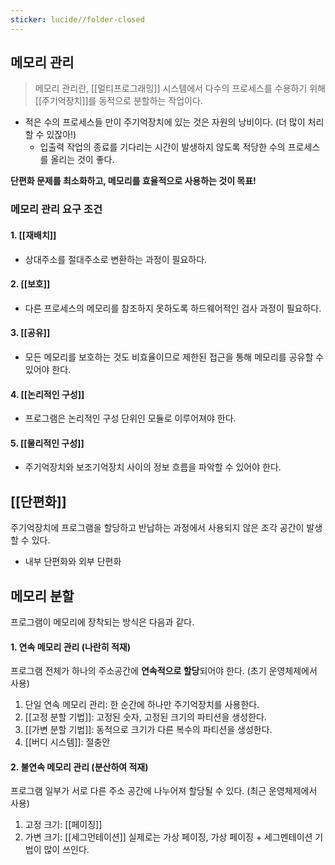 ```yaml
---
sticker: lucide//folder-closed
---
```


## 메모리 관리

>메모리 관리란, [[멀티프로그래밍]] 시스템에서 다수의 프로세스를 수용하기 위해 [[주기억장치]]를 동적으로 분할하는 작업이다.
- 적은 수의 프로세스들 만이 주기억장치에 있는 것은 자원의 낭비이다. (더 많이 처리할 수 있잖아!)
	- 입출력 작업의 종료를 기다리는 시간이 발생하지 않도록 적당한 수의 프로세스를 올리는 것이 좋다.

**단편화 문제를 최소화하고, 메모리를 효율적으로 사용하는 것이 목표!**


### 메모리 관리 요구 조건

#### 1. [[재배치]]
- 상대주소를 절대주소로 변환하는 과정이 필요하다.

#### 2. [[보호]]
- 다른 프로세스의 메모리를 참조하지 못하도록 하드웨어적인 검사 과정이 필요하다.

#### 3. [[공유]]
- 모든 메모리를 보호하는 것도 비효율이므로 제한된 접근을 통해 메모리를 공유할 수 있어야 한다.

#### 4. [[논리적인 구성]]
- 프로그램은 논리적인 구성 단위인 모듈로 이루어져야 한다.

#### 5. [[물리적인 구성]]
- 주기억장치와 보조기억장치 사이의 정보 흐름을 파악할 수 있어야 한다.


## [[단편화]]

주기억장치에 프로그램을 할당하고 반납하는 과정에서 사용되지 않은 조각 공간이 발생할 수 있다.
- 내부 단편화와 외부 단편화


## 메모리 분할

프로그램이 메모리에 장착되는 방식은 다음과 같다.

#### 1. 연속 메모리 관리 (나란히 적재)

프로그램 전체가 하나의 주소공간에 **연속적으로 할당**되어야 한다. (초기 운영체제에서 사용)
1. 단일 연속 메모리 관리: 한 순간에 하나만 주기억장치를 사용한다.
2. [[고정 분할 기법]]: 고정된 숫자, 고정된 크기의 파티션을 생성한다.
3. [[가변 분할 기법]]: 동적으로 크기가 다른 복수의 파티션을 생성한다.
4. [[버디 시스템]]: 절충안

#### 2. 불연속 메모리 관리 (분산하여 적재)

프로그램 일부가 서로 다른 주소 공간에 나누어져 할당될 수 있다. (최근 운영체제에서 사용)
1. 고정 크기: [[페이징]]
2. 가변 크기: [[세그먼테이션]]
실제로는 가상 페이징, 가상 페이징 + 세그멘테이션 기법이 많이 쓰인다.

